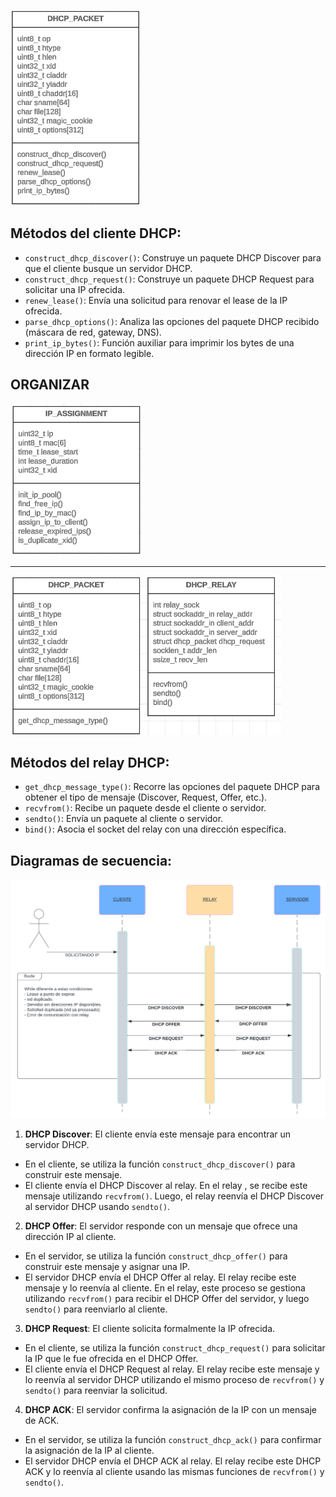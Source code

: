 ![alt text](image.png)

## Métodos del cliente DHCP:

- `construct_dhcp_discover()`: Construye un paquete DHCP Discover para que el cliente busque un servidor DHCP.
- `construct_dhcp_request()`: Construye un paquete DHCP Request para solicitar una IP ofrecida.
- `renew_lease()`: Envía una solicitud para renovar el lease de la IP ofrecida.
- `parse_dhcp_options()`: Analiza las opciones del paquete DHCP recibido (máscara de red, gateway, DNS).
- `print_ip_bytes()`: Función auxiliar para imprimir los bytes de una dirección IP en formato legible.

## ORGANIZAR

![alt text](image-1.png)

---

![alt text](image-2.png)

## Métodos del relay DHCP:

- `get_dhcp_message_type()`: Recorre las opciones del paquete DHCP para obtener el tipo de mensaje (Discover, Request, Offer, etc.).
- `recvfrom()`: Recibe un paquete desde el cliente o servidor.
- `sendto()`: Envía un paquete al cliente o servidor.
- `bind()`: Asocia el socket del relay con una dirección específica.

## Diagramas de secuencia:

![alt text](image-4.png)

1. **DHCP Discover**: El cliente envía este mensaje para encontrar un servidor DHCP.

- En el cliente, se utiliza la función `construct_dhcp_discover()` para construir este mensaje.
- El cliente envía el DHCP Discover al relay. En el relay , se recibe este mensaje utilizando `recvfrom()`. Luego, el relay reenvía el DHCP Discover al servidor DHCP usando `sendto()`.

2. **DHCP Offer**: El servidor responde con un mensaje que ofrece una dirección IP al cliente.

- En el servidor, se utiliza la función `construct_dhcp_offer()` para construir este mensaje y asignar una IP.
- El servidor DHCP envía el DHCP Offer al relay. El relay recibe este mensaje y lo reenvía al cliente. En el relay, este proceso se gestiona utilizando `recvfrom()` para recibir el DHCP Offer del servidor, y luego `sendto()` para reenviarlo al cliente.

3. **DHCP Request**: El cliente solicita formalmente la IP ofrecida.

- En el cliente, se utiliza la función `construct_dhcp_request()` para solicitar la IP que le fue ofrecida en el DHCP Offer.
- El cliente envía el DHCP Request al relay. El relay recibe este mensaje y lo reenvía al servidor DHCP utilizando el mismo proceso de `recvfrom()` y `sendto()` para reenviar la solicitud.

4. **DHCP ACK**: El servidor confirma la asignación de la IP con un mensaje de ACK.

- En el servidor, se utiliza la función `construct_dhcp_ack()` para confirmar la asignación de la IP al cliente.
- El servidor DHCP envía el DHCP ACK al relay. El relay recibe este DHCP ACK y lo reenvía al cliente usando las mismas funciones de `recvfrom()` y `sendto()`.
